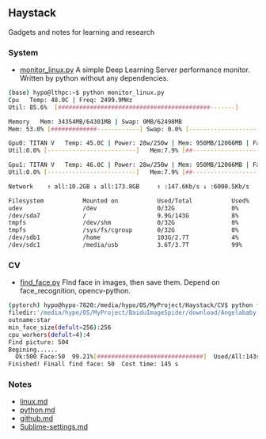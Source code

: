 ## Haystack
Gadgets and notes for learning and research
### System
* [monitor_linux.py](./System/monitor_linux.py)
A simple Deep Learning Server performance monitor. Written by python without any dependencies.
```bash
(base) hypo@lthpc:~$ python monitor_linux.py
Cpu   Temp: 48.0C | Freq: 2499.9MHz
Util: 85.6%  [###########################################-------]

Memory   Mem: 34354MB/64301MB | Swap: 0MB/62498MB
Mem: 53.0% [#############------------] Swap: 0.0% [-------------------------]

Gpu0: TITAN V   Temp: 45.0C | Power: 28w/250w | Mem: 950MB/12066MB | Fan: 31%
Util:0.0% [-------------------------]   Mem:7.9% [##-----------------------]

Gpu1: TITAN V   Temp: 46.0C | Power: 28w/250w | Mem: 950MB/12066MB | Fan: 31%
Util:0.0% [-------------------------]   Mem:7.9% [##-----------------------]

Network    ↑ all:10.2GB ↓ all:173.8GB     ↑ :147.6Kb/s ↓ :6000.5Kb/s

Filesystem           Mounted on           Used/Total           Used%
udev                 /dev                 0/32G                0%             
/dev/sda7            /                    9.9G/143G            8%             
tmpfs                /dev/shm             0/32G                0%             
tmpfs                /sys/fs/cgroup       0/32G                0%             
/dev/sdb1            /home                103G/2.7T            4%             
/dev/sdc1            /media/usb           3.6T/3.7T            99%    
```

### CV
* [find_face.py](./CV/find_face.py)
FInd face in images, then save them.
Depend on face_recognition, opencv-python.
```bash
(pytorch) hypo@hypo-7820:/media/hypo/OS/MyProject/Haystack/CV$ python find_face.py
filedir:'/media/hypo/OS/MyProject/BaiduImageSpider/download/Angelababy' 
outname:star
min_face_size(defult=256):256
cpu_workers(defult=4):4
Find picture: 504
Begining......
  Ok:500 Face:50  99.21%[##############################]  Used/All:143s/144s 
Finished! Finall find face: 50  Cost time: 145 s
```
### Notes
* [linux.md](./Notes/linux.md)
* [python.md](./Notes/python.md)
* [github.md](./Notes/github.md)
* [Sublime-settings.md](./Notes/Sublime-settings.md)